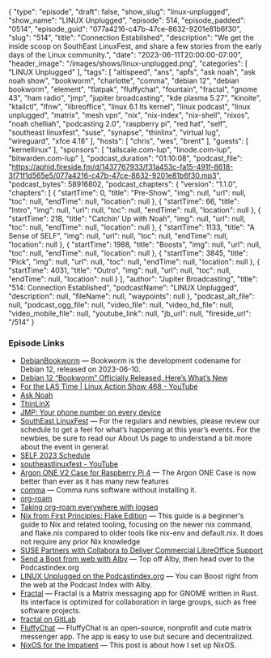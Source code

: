{
  "type": "episode",
  "draft": false,
  "show_slug": "linux-unplugged",
  "show_name": "LINUX Unplugged",
  "episode": 514,
  "episode_padded": "0514",
  "episode_guid": "077a4216-c47b-47ce-8632-9201e81b6f30",
  "slug": "514",
  "title": "Connection Established",
  "description": "We get the inside scoop on SouthEast LinuxFest, and share a few stories from the early days of the Linux community.",
  "date": "2023-06-11T20:00:00-07:00",
  "header_image": "/images/shows/linux-unplugged.png",
  "categories": [
    "LINUX Unplugged"
  ],
  "tags": [
    "altispeed",
    "ans",
    "apfs",
    "ask noah",
    "ask noah show",
    "bookworm",
    "charlotte",
    "comma",
    "debian 12",
    "debian bookworm",
    "element",
    "flatpak",
    "fluffychat",
    "fountain",
    "fractal",
    "gnome 43",
    "ham radio",
    "jmp",
    "jupiter broadcasting",
    "kde plasma 5.27",
    "kinoite",
    "ktailctl",
    "lfnw",
    "libreoffice",
    "linux 6.1 lts kernel",
    "linux podcast",
    "linux unplugged",
    "matrix",
    "mesh vpn",
    "nix",
    "nix-index",
    "nix-shell",
    "nixos",
    "noah chelliah",
    "podcasting 2.0",
    "raspberry pi",
    "red hat",
    "self",
    "southeast linuxfest",
    "suse",
    "synapse",
    "thinlinx",
    "virtual lug",
    "wireguard",
    "xfce 4.18"
  ],
  "hosts": [
    "chris",
    "wes",
    "brent"
  ],
  "guests": [
    "kernellinux"
  ],
  "sponsors": [
    "tailscale.com-lup",
    "linode.com-lup",
    "bitwarden.com-lup"
  ],
  "podcast_duration": "01:10:08",
  "podcast_file": "https://aphid.fireside.fm/d/1437767933/f31a453c-fa15-491f-8618-3f71f1d565e5/077a4216-c47b-47ce-8632-9201e81b6f30.mp3",
  "podcast_bytes": 58916802,
  "podcast_chapters": {
    "version": "1.1.0",
    "chapters": [
      {
        "startTime": 0,
        "title": "Pre-Show",
        "img": null,
        "url": null,
        "toc": null,
        "endTime": null,
        "location": null
      },
      {
        "startTime": 66,
        "title": "Intro",
        "img": null,
        "url": null,
        "toc": null,
        "endTime": null,
        "location": null
      },
      {
        "startTime": 218,
        "title": "Catchin' Up with Noah",
        "img": null,
        "url": null,
        "toc": null,
        "endTime": null,
        "location": null
      },
      {
        "startTime": 1133,
        "title": "A Sense of SELF",
        "img": null,
        "url": null,
        "toc": null,
        "endTime": null,
        "location": null
      },
      {
        "startTime": 1988,
        "title": "Boosts",
        "img": null,
        "url": null,
        "toc": null,
        "endTime": null,
        "location": null
      },
      {
        "startTime": 3845,
        "title": "Pick",
        "img": null,
        "url": null,
        "toc": null,
        "endTime": null,
        "location": null
      },
      {
        "startTime": 4031,
        "title": "Outro",
        "img": null,
        "url": null,
        "toc": null,
        "endTime": null,
        "location": null
      }
    ],
    "author": "Jupiter Broadcasting",
    "title": "514: Connection Established",
    "podcastName": "LINUX Unplugged",
    "description": null,
    "fileName": null,
    "waypoints": null
  },
  "podcast_alt_file": null,
  "podcast_ogg_file": null,
  "video_file": null,
  "video_hd_file": null,
  "video_mobile_file": null,
  "youtube_link": null,
  "jb_url": null,
  "fireside_url": "/514"
}


### Episode Links

  * [DebianBookworm](https://wiki.debian.org/DebianBookworm "DebianBookworm") — Bookworm is the development codename for Debian 12, released on 2023-06-10.
  * [Debian 12 “Bookworm” Officially Released, Here’s What’s New](https://9to5linux.com/debian-12-bookworm-officially-released-heres-whats-new "Debian 12 “Bookworm” Officially Released, Here’s What’s New")
  * [For the LAS Time | Linux Action Show 468 - YouTube](https://www.youtube.com/watch?v=UDIflBW5oos "For the LAS Time | Linux Action Show 468 - YouTube")
  * [Ask Noah](https://asknoahshow.com/ "Ask Noah")
  * [ThinLinX](https://thinlinx.com/ "ThinLinX")
  * [JMP: Your phone number on every device](https://jmp.chat/ "JMP: Your phone number on every device")
  * [SouthEast LinuxFest](https://southeastlinuxfest.org/ "SouthEast LinuxFest") — For the regulars and newbies, please review our schedule to get a feel for what’s happening at this year’s events. For the newbies, be sure to read our About Us page to understand a bit more about the event in general.
  * [SELF 2023 Schedule](https://southeastlinuxfest.org/pdfs/SELF-2023-Schedule.pdf "SELF 2023 Schedule")
  * [southeastlinuxfest - YouTube](https://www.youtube.com/@southeastlinuxfest/videos "southeastlinuxfest - YouTube")
  * [Argon ONE V2 Case for Raspberry Pi 4](https://argon40.com/products/argon-one-v2-case-for-raspberry-pi-4 "Argon ONE V2 Case for Raspberry Pi 4") — The Argon ONE Case is now better than ever as it has many new features
  * [comma](https://github.com/nix-community/comma "comma") — Comma runs software without installing it.
  * [org-roam](https://www.orgroam.com/ "org-roam")
  * [Taking org-roam everywhere with logseq](https://coredumped.dev/2021/05/26/taking-org-roam-everywhere-with-logseq/ "Taking org-roam everywhere with logseq")
  * [Nix from First Principles: Flake Edition](https://tonyfinn.com/blog/nix-from-first-principles-flake-edition/ "Nix from First Principles: Flake Edition") — This guide is a beginner's guide to Nix and related tooling, focusing on the newer nix command, and flake.nix compared to older tools like nix-env and default.nix. It does not require any prior Nix knowledge
  * [SUSE Partners with Collabora to Deliver Commercial LibreOffice Support](https://www.suse.com/news/suse-partners-with-collabora-to-deliver-commercial-libreoffice-support/ "SUSE Partners with Collabora to Deliver Commercial LibreOffice Support")
  * [Send a Boot from web with Alby](https://getalby.com/ "Send a Boot from web with Alby") — Top off Alby, then head over to the Podcastindex.org
  * [LINUX Unplugged on the Podcastindex.org](https://podcastindex.org/podcast/575694 "LINUX Unplugged on the Podcastindex.org") — You can Boost right from the web at the Podcast Index with Alby.
  * [Fractal](https://flathub.org/apps/org.gnome.Fractal "Fractal") — Fractal is a Matrix messaging app for GNOME written in Rust. Its interface is optimized for collaboration in large groups, such as free software projects.
  * [fractal on GitLab](https://gitlab.gnome.org/GNOME/fractal "fractal on GitLab")
  * [FluffyChat](https://flathub.org/apps/im.fluffychat.Fluffychat "FluffyChat") — FluffyChat is an open-source, nonprofit and cute matrix messenger app. The app is easy to use but secure and decentralized.
  * [NixOS for the Impatient](https://borretti.me/article/nixos-for-the-impatient "NixOS for the Impatient") — This post is about how I set up NixOS.


